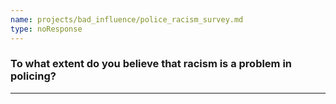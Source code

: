 ```yaml
---
name: projects/bad_influence/police_racism_survey.md
type: noResponse
---
```


### To what extent do you believe that racism is a problem in policing?

---
